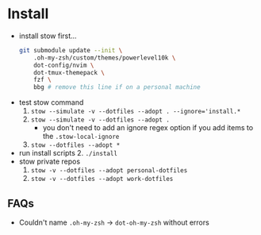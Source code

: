 # Install

- install stow first...
    ```sh
    git submodule update --init \
        .oh-my-zsh/custom/themes/powerlevel10k \
        dot-config/nvim \
        dot-tmux-themepack \
        fzf \
        bbg # remove this line if on a personal machine
    ```
- test stow command
    1. `stow --simulate -v --dotfiles --adopt . --ignore='install.*`
    2. `stow --simulate -v --dotfiles --adopt .`
        - you don't need to add an ignore regex option if you add items to the
          `.stow-local-ignore`
    1. `stow --dotfiles --adopt *`
- run install scripts
    2. `./install`
- stow private repos
    1. `stow -v --dotfiles --adopt personal-dotfiles`
    2. `stow -v --dotfiles --adopt work-dotfiles`

## FAQs
- Couldn't name `.oh-my-zsh` -> `dot-oh-my-zsh` without errors

